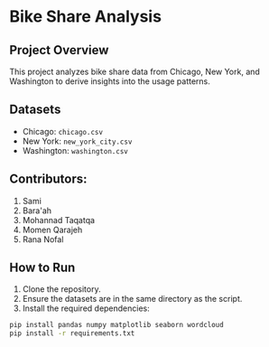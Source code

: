 # Bike Share Analysis
## Project Overview
This project analyzes bike share data from Chicago, New York, and
Washington to derive insights into the usage patterns.
## Datasets
- Chicago: `chicago.csv`
- New York: `new_york_city.csv`
- Washington: `washington.csv`
## Contributors:
1. Sami
2. Bara'ah
3. Mohannad Taqatqa
4. Momen Qarajeh
5. Rana Nofal
## How to Run
1. Clone the repository.
2. Ensure the datasets are in the same directory as the script.
3. Install the required dependencies:
```bash
pip install pandas numpy matplotlib seaborn wordcloud
pip install -r requirements.txt
